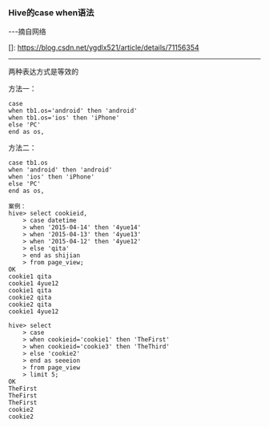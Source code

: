 ### Hive的case when语法

---摘自网络

[]: https://blog.csdn.net/ygdlx521/article/details/71156354

------

两种表达方式是等效的

方法一：

```
case
when tb1.os='android' then 'android'
when tb1.os='ios' then 'iPhone'
else 'PC'
end as os,
```

方法二：

```
case tb1.os
when 'android' then 'android'
when 'ios' then 'iPhone'
else 'PC'
end as os,
```

```
案例：
hive> select cookieid,
    > case datetime
    > when '2015-04-14' then '4yue14'
    > when '2015-04-13' then '4yue13'
    > when '2015-04-12' then '4yue12'
    > else 'qita'
    > end as shijian
    > from page_view;
OK
cookie1	qita
cookie1	4yue12
cookie1	qita
cookie2	qita
cookie2	qita
cookie1	4yue12
```

```
hive> select
    > case
    > when cookieid='cookie1' then 'TheFirst'
    > when cookieid='cookie3' then 'TheThird'
    > else 'cookie2'
    > end as seeeion
    > from page_view
    > limit 5;
OK
TheFirst
TheFirst
TheFirst
cookie2
cookie2
```

